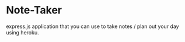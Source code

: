 # Note-Taker
express.js application that you can use to take notes / plan out your day using heroku.
